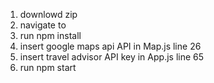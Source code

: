 
1. downlowd zip
2. navigate to 
3. run npm install
4. insert google maps api API in Map.js line 26
5. insert travel advisor API key in App.js line 65
6. run npm start
